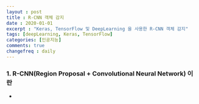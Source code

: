 ```yaml
---
layout : post
title : R-CNN 객체 감지 
date : 2020-01-01
excerpt : "Keras, TensorFlow 및 DeepLearning 을 사용한 R-CNN 객체 감지"
tags: [deepLearning, Keras, TensorFlow]
categories: [인공지능]
comments: true
changefreq : daily
---
```


### 1. R-CNN(Region Proposal + Convolutional Neural Network) 이란 
- 
